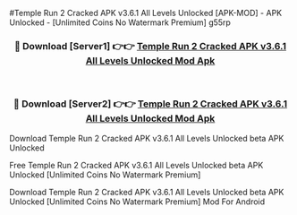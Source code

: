 #Temple Run 2 Cracked APK v3.6.1 All Levels Unlocked [APK-MOD] - APK Unlocked - [Unlimited Coins No Watermark Premium] g55rp



<div align="center">

<h3>🔴 Download [Server1] 👉👉 <a href="https://momento.my/?title=Temple_Run_2_Cracked_APK_v3.6.1_All_Levels_Unlocked">Temple Run 2 Cracked APK v3.6.1 All Levels Unlocked Mod Apk</a></h3><br>

<h3>🔴 Download [Server2] 👉👉 <a href="https://momento.my/?title=Temple_Run_2_Cracked_APK_v3.6.1_All_Levels_Unlocked">Temple Run 2 Cracked APK v3.6.1 All Levels Unlocked Mod Apk</a></h3>
</div>



Download Temple Run 2 Cracked APK v3.6.1 All Levels Unlocked beta APK Unlocked

Free Temple Run 2 Cracked APK v3.6.1 All Levels Unlocked beta APK Unlocked [Unlimited Coins No Watermark Premium]

Download Temple Run 2 Cracked APK v3.6.1 All Levels Unlocked beta APK Unlocked [Unlimited Coins No Watermark Premium] Mod For Android
